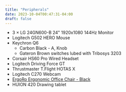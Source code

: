 ```yaml
---
title: "Peripherals"
date: 2023-10-04T00:47:31-04:00
draft: false
---
```


 - 3 &times; LG 24GN600-B 24" 1920x1080 144Hz Monitor 
 - Logitech G502 HERO Mouse
 - Keychron Q6
   - Carbon Black - A, Knob
   - Gateron Brown switches lubed with Tribosys 3203 
 - Corsair HS60 Pro Wired Headset
 - Logitech Driving Force GT
 - Thrustmaster T.Flight HOTAS X
 - Logitech C270 Webcam
 - [ErgoRo Ergonomic Office Chair - Black](https://www.amazon.com/dp/B09HJM8Z5T/ref=cm_sw_r_oth_api_glt_fabc_G071HDVD0JP0599Q63QC?th=1)
 - HUION 420 Drawing tablet

